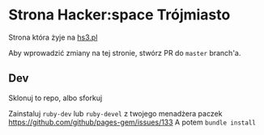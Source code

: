 # Strona Hacker:space Trójmiasto

Strona która żyje na [hs3.pl](http://hs3.pl/)

Aby wprowadzić zmiany na tej stronie, stwórz PR do `master` branch'a.

## Dev

Sklonuj to repo, albo sforkuj

Zainstaluj `ruby-dev` lub `ruby-devel` z twojego menadżera paczek https://github.com/github/pages-gem/issues/133
A potem `bundle install`
